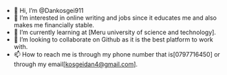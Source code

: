 - 👋 Hi, I’m @Dankosgei911 
- 👀 I’m interested in online writing and jobs since it educates me and also makes me financially stable.
- 🌱 I’m currently learning at [Meru university of science and technology].
- 💞️ I’m looking to collaborate on Github as it is the best platform to work with.
- 📫 How to reach me is through my phone number that is[0797716450] or through my email[kosgeidan4@gmail.com].

<!---
Dankosgei911/Dankosgei911 is a ✨ special ✨ repository because its `README.md` (this file) appears on your GitHub profile.
You can click the Preview link to take a look at your changes.
--->
